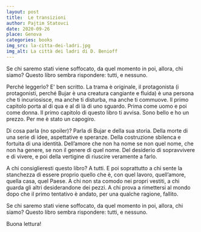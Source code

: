 ```yaml
---
layout: post
title:  Le transizioni
author: Pajtim Statovci
date: 2020-09-26
place: Genova
categories: books
img_src: la-citta-dei-ladri.jpg
img_alt: La città dei ladri di D. Benioff
---
```

Se chi saremo stati viene soffocato, da quel momento in poi, allora, chi siamo?
Questo libro sembra rispondere: tutti, e nessuno.

Perché leggerlo?
E' ben scritto. La trama è originale, il protagonista (i protagonisti, perché Bujar è una creatura cangiante e fluida) è una persona che ti incuriosisce, ma anche ti disturba, ma anche ti commuove. Il primo capitolo porta al di qua e al di là di uno sguardo. Prima come uomo e poi come donna. Il primo capitolo di questo libro ti avvisa. Sono bello e ho un prezzo. Per me è stato un capogiro.

Di cosa parla (no spoiler)?
Parla di Bujar e della sua storia. Della morte di una serie di idee, aspettative e speranze. Della costruzione sbilenca e fortuita di una identità. Dell’amore che non ha nome se non quel nome, che non ha genere, se non il genere di quel nome. Del desiderio di sopravvivere e di vivere, e poi della vertigine di riuscire veramente a farlo.

A chi consiglieresti questo libro?
A tutti. E poi soprattutto a chi sente la stanchezza di essere proprio quello che è, con quel lavoro, quell’amore, quella casa, quel Paese. A chi non sta comodo nei propri vestiti, a chi guarda gli altri desiderandone dei pezzi. A chi prova a rimettersi al mondo dopo che il primo tentativo è andato, per una qualche ragione, fallito.

Se chi saremo stati viene soffocato, da quel momento in poi, allora, chi siamo?
Questo libro sembra rispondere: tutti, e nessuno.

Buona lettura!